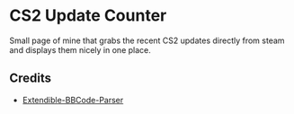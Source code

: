 # CS2 Update Counter
Small page of mine that grabs the recent CS2 updates directly from steam and displays them nicely in one place. 

## Credits
- [Extendible-BBCode-Parser](https://github.com/patorjk/Extendible-BBCode-Parser)